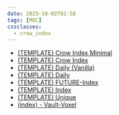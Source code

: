 ```yaml
---
date: 2025-10-02T02:58
tags: [MOC]
cssclasses:
  - crow_index
---
```


- [(TEMPLATE) Crow Index Minimal](99%20-%20META/00%20-%20Templates/(TEMPLATE)%20Crow%20Index%20Minimal.md)
- [(TEMPLATE) Crow Index](99%20-%20META/00%20-%20Templates/(TEMPLATE)%20Crow%20Index.md)
- [(TEMPLATE) Daily (Vanilla)](99%20-%20META/00%20-%20Templates/(TEMPLATE)%20Daily%20(Vanilla).md)
- [(TEMPLATE) Daily](99%20-%20META/00%20-%20Templates/(TEMPLATE)%20Daily.md)
- [(TEMPLATE) FUTURE-Index](99%20-%20META/00%20-%20Templates/(TEMPLATE)%20FUTURE-Index.md)
- [(TEMPLATE) Index](99%20-%20META/00%20-%20Templates/(TEMPLATE)%20Index.md)
- [(TEMPLATE) Unique](99%20-%20META/00%20-%20Templates/(TEMPLATE)%20Unique.md)
- [(index) - Vault-Voxel](99%20-%20META/00%20-%20Templates/Vault-Voxel/(index)%20-%20Vault-Voxel.md)
